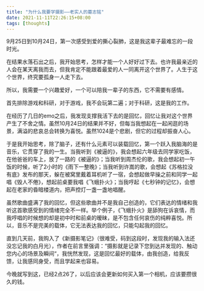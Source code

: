 ```yaml
---
title: "为什么我要学摄影——老实人的墓志铭"
date: 2021-11-11T22:26:15+08:00
tags: [thoughts]
---
```


9月25日到10月24日，第一次感受到爱的撕心裂肺，这是我这辈子最难忘的一段时光。

在结果水落石出之后，我开始思考，怎样才能一个人好好过下去。也许我最亲近的人会在某天离我而去，但我肯定不能跟着最爱的人一同离开这个世界了。人生于这个世界，终究要孤身一人走下去。

所以，我需要一个兴趣爱好，一个可以陪我一辈子的东西，它不需要有感情。

首先排除游戏和科研，对于游戏，我不会玩第二遍；对于科研，这是我的工作。

在经历了几日的emo之后，我发现支撑我活下去的是回忆，回忆让我对这个世界产生了不舍之情。虽然10月24日的结果并不好，但每当我想起在一起闲逛的场景，满溢的悲哀总会转换为喜悦。虽然1024是个悲剧，但它的过程却振奋人心。

于是我开始思考，除了脑子，还有什么元素可以装载回忆，第一个跃入我脑海的是音乐，它贯穿了我的一生。当我听到《被逼的》，我会想起六年级去同学家吃饭，在他爸爸的车上，放了一路的《被逼的》；当我听到周杰伦的歌，我会想起初一午饭的时候，听了2小时的《雨下一整晚》；当我听到许嵩的歌，会想起《苏格拉没有底》发布的那天，躲在被窝里戴着耳机听了一宿，会想起做早操之前和同学一起唱《毁人不倦》，想起前桌要我唱《飞蛾扑火》；当我哼起《七秒钟的记忆》，会想起在老家的昏暗楼道内，把声控灯一盏一盏地唱醒。

虽然歌曲盛满了我的回忆，但这些歌曲并不是我自己创造的，它们表达的情绪和我听这首歌感受到的情绪完全不一样。举个例子，《飞蛾扑火》是舔狗在诉哀情，而我哼唱的时候想的却是初中时和前桌的暧昧，是不包含任何哀伤的纯粹喜悦。所以，音乐不是完美的载体，它无法表达我的回忆，只能勾起我的回忆。

直到几天前，我购入了《新摄影笔记》（很难受，码到这段时，发现我的输入法还没忘记我的白月光），作者在前言里强调：“摄影就是记录下您到达并发现的、触动您内心的场景及瞬间“，我恍然发现，这是回忆最好的载体，由我创造，给我反馈，让我感同身受，而且学起来也容易。

今晚就写到这，已经2点26了，以后应该会更新如何买入第一个相机，应该要攒很久的钱。



